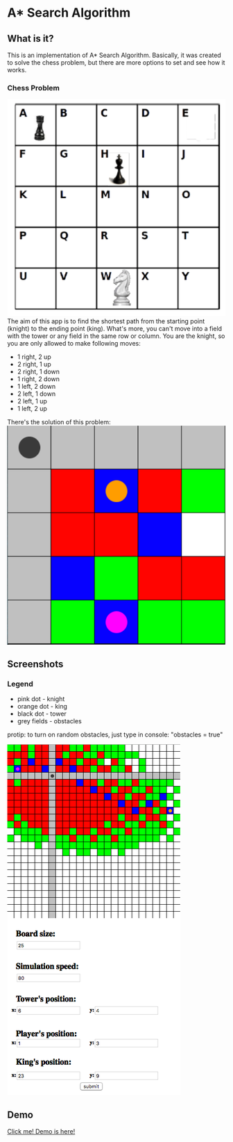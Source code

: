  # A* Search Algorithm

## What is it?
This is an implementation of A* Search Algorithm. Basically, it was created to solve the chess problem, but there are more options to set and see how it works.

### Chess Problem
![Chess Problem](/screenshots/1.png)
The aim of this app is to find the shortest path from the starting point (knight) to the ending point (king). What's more, you can't move into a field with the tower or any field in the same row or column. You are the knight, so you are only allowed to make following moves:
- 1 right, 2 up
- 2 right, 1 up
- 2 right, 1 down
- 1 right, 2 down
- 1 left, 2 down
- 2 left, 1 down
- 2 left, 1 up
- 1 left, 2 up

There's the solution of this problem:
![Chess Problem](/screenshots/2.png)

## Screenshots
### Legend
- pink dot - knight
- orange dot - king
- black dot - tower
- grey fields - obstacles

protip: to turn on random obstacles, just type in console: "obstacles = true"

![Main Window](/screenshots/3.png)

## Demo
[Click me! Demo is here!](https://cdn.rawgit.com/vegetablecode/A-Star-Search-Algorithm/b835161e/src/index.html)

